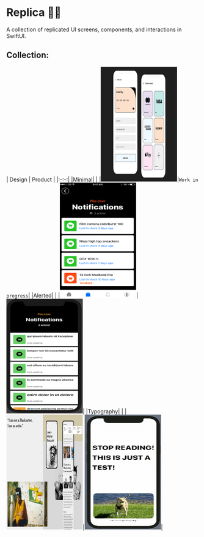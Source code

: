 <style type="text/css">
img {
   height:300px;
   width: 200px;
}
a: img {
	height:300px;
   width: 200px;
}
</style>

# Replica 🗽🗽

A collection of replicated UI screens, components, and interactions in SwiftUI.

## Collection:

| Design | Product |
|:-:-:|
|Minimal| |
|![](Assets/minimal.png)|`Work in progress`|
|Alerted| |
|![](Assets/alerted-design.png)|![](Assets/alerted.png)|
|Typography| |
|![](Assets/typography-design.png)|![](Assets/typography.gif)|
